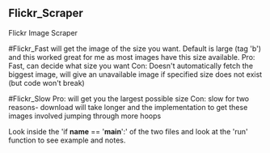 ## Flickr_Scraper
Flickr Image Scraper

#Flickr_Fast 
will get the image of the size you want. Default is large (tag 'b') and this worked great for me as most images have this size available. 
Pro: Fast, can decide what size you want 
Con: Doesn't automatically fetch the biggest image, will give an unavailable image if specified size does not exist (but code won't break)

#Flickr_Slow
Pro: will get you the largest possible size
Con: slow for two reasons- download will take longer and the implementation to get these images involved jumping through more hoops

Look inside the 'if __name__ == '__main__':' of the two files and look at the 'run' function to see example and notes.
